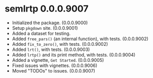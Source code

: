 # semlrtp 0.0.0.9007

- Initialized the package. (0.0.0.9000)
- Setup `pkgdown` site. (0.0.0.9001)
- Added a dataset for testing.
- Added `free_pars()` (an internal function),
  with tests. (0.0.0.9002)
- Added `fix_to_zero()`, with tests.
  (0.0.0.9002)
- Added `lrt()`, with tests. (0.0.0.9003)
- Added `lrtp()` and its print method,
  with tests. (0.0.0.9004)
- Added a vignette, `Get Started`.
  (0.0.0.9005)
- Fixed issues with vignettes.
  (0.0.0.9006)
- Moved "TODOs" to issues. (0.0.0.9007)